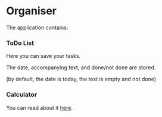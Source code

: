 # Organiser

The application contains:

### ToDo List

Here you can save your tasks.  

The date, accompanying text, and done/not done are stored.

(by default, the date is today, the text is empty and not done)

### Calculator

You can read about it [here](https://github.com/ariarzer/calculator).
